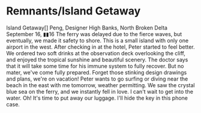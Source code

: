 # Remnants/Island Getaway

Island Getaway[]
Peng, Designer
High Banks, North Broken Delta
September 16, ▮▮16
The ferry was delayed due to the fierce waves, but eventually, we made it safety to shore. This is a small island with only one airport in the west.
After checking in at the hotel, Peter started to feel better. We ordered two soft drinks at the observation deck overlooking the cliff, and enjoyed the tropical sunshine and beautiful scenery. The doctor says that it will take some time for his immune system to fully recover. But no mater, we've come fully prepared. Forget those stinking design drawings and plans, we're on vacation!
Peter wants to go surfing or diving near the beach in the east with me tomorrow, weather permitting. We saw the crystal blue sea on the ferry, and we instantly fell in love. I can't wait to get into the water. Oh! It's time to put away our luggage. I'll hide the key in this phone case.
